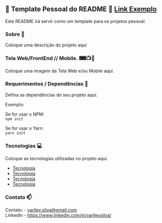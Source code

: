 <!-- Coloque alguma imagem de Logo se tiver -->

<!-- <h1 align="center">
    <img alt="" src="./src/assets/logoDoe.png" width="300px" />
</h1> -->


## 🚀 Template Pessoal do README 🚀 [Link Exemplo](https://www.linkedin.com/in/yarlleysilva/ "LinkedIN")

<!-- Coloque uma pequena descrição do projeto aqui -->

Este README irá servir como um template para os projetos pessoal. 

### Sobre 📜

Coloque uma descrição do projeto aqui

<!-- Exemplo -->
<!-- A ideia do projeto é:

<strong>"Incentivar, encontrar e registrar doadores de sangue".</strong>

O projeto consiste na construção de uma aplicação Web para cadastro de doadores de sangue. -->

### Tela Web/FrontEnd // Mobile. ⌨📺📱

Coloque uma imagem da Tela Web e/ou Mobile aqui.

<!-- <h1 align="center">
    <img alt="DoeSangue" src="./src/assets/doesangue.PNG" width="300px"/>
</h1> -->

###  Requerimentos / Dependências 📌

Defina as dependências do seu projeto aqui.<br>

Exemplo:

Se for usar o NPM: <br>
`npm init`

Se for usar o Yarn: <br>
`yarn init`

### Tecnologias 💻 

Coloque as tecnologias utilizadas no projeto aqui.

- [Tecnologia](https://www.linkedin.com/in/yarlleysilva/)
- [Tecnologia](https://www.linkedin.com/in/yarlleysilva/)
- [Tecnologia](https://www.linkedin.com/in/yarlleysilva/)
- [Tecnologia](https://www.linkedin.com/in/yarlleysilva/)

### Contato 📫

Contato: - yarlley.silva@gmail.com
<br>
LinkedIn - https://www.linkedin.com/in/yarlleysilva/